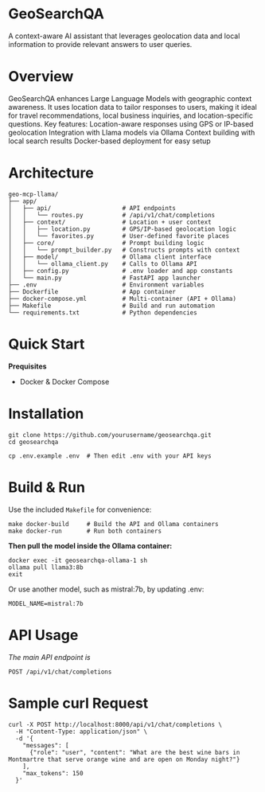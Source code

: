 # GeoSearchQA
A context-aware AI assistant that leverages geolocation data and local information to provide relevant answers to user queries.

# Overview

GeoSearchQA enhances Large Language Models with geographic context awareness. It uses location data to tailor responses to users, making it ideal for travel recommendations, local business inquiries, and location-specific questions.
Key features:
Location-aware responses using GPS or IP-based geolocation
Integration with Llama models via Ollama
Context building with local search results
Docker-based deployment for easy setup

# Architecture 
```
geo-mcp-llama/
├── app/
│   ├── api/                    # API endpoints
│   │   └── routes.py           # /api/v1/chat/completions
│   ├── context/                # Location + user context
│   │   ├── location.py         # GPS/IP-based geolocation logic
│   │   └── favorites.py        # User-defined favorite places
│   ├── core/                   # Prompt building logic
│   │   └── prompt_builder.py   # Constructs prompts with context
│   ├── model/                  # Ollama client interface
│   │   └── ollama_client.py    # Calls to Ollama API
│   ├── config.py               # .env loader and app constants
│   └── main.py                 # FastAPI app launcher
├── .env                        # Environment variables
├── Dockerfile                  # App container
├── docker-compose.yml          # Multi-container (API + Ollama)
├── Makefile                    # Build and run automation
└── requirements.txt            # Python dependencies
```

# Quick Start 
 **Prequisites**
- Docker & Docker Compose
# Installation 
```
git clone https://github.com/yourusername/geosearchqa.git
cd geosearchqa

cp .env.example .env  # Then edit .env with your API keys
```

# Build & Run 
Use the included `Makefile` for convenience:
```
make docker-build     # Build the API and Ollama containers
make docker-run       # Run both containers
```
**Then pull the model inside the Ollama container:**
```
docker exec -it geosearchqa-ollama-1 sh
ollama pull llama3:8b
exit
```

Or use another model, such as mistral:7b, by updating .env:
```
MODEL_NAME=mistral:7b
```

# API Usage
_The main API endpoint is_
```
POST /api/v1/chat/completions
```

# Sample curl Request
```
curl -X POST http://localhost:8000/api/v1/chat/completions \
  -H "Content-Type: application/json" \
  -d '{
    "messages": [
      {"role": "user", "content": "What are the best wine bars in Montmartre that serve orange wine and are open on Monday night?"}
    ],
    "max_tokens": 150
  }'

```


